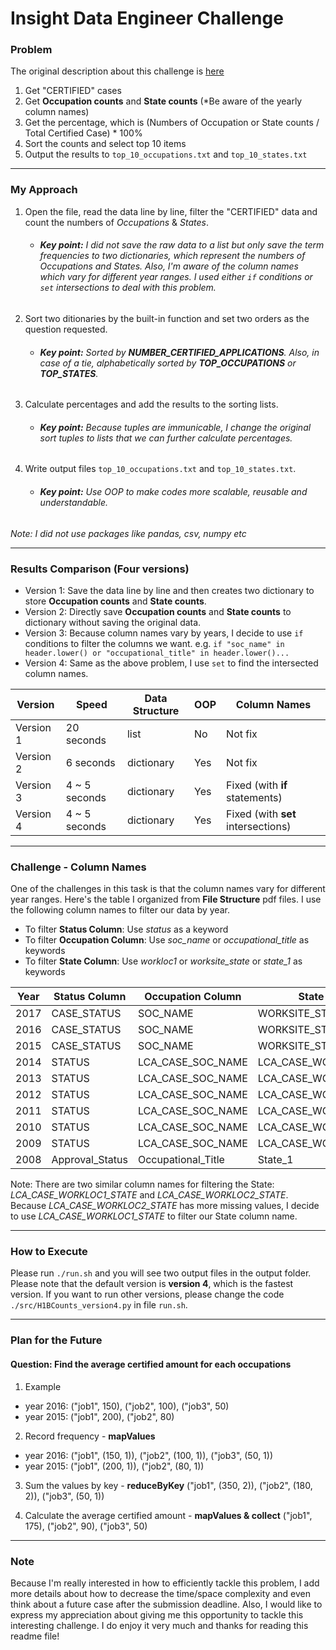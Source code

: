 # Insight Data Engineer Challenge
### Problem
The original description about this challenge is [here](https://github.com/InsightDataScience/h1b_statistics)


1. Get "CERTIFIED" cases
2. Get **Occupation counts** and **State counts** (*Be aware of the yearly column names)
3. Get the percentage, which is (Numbers of Occupation or State counts / Total Certified Case) * 100%
4. Sort the counts and select top 10 items
5. Output the results to ```top_10_occupations.txt``` and ```top_10_states.txt```

---

### My Approach
1. Open the file, read the data line by line, filter the "CERTIFIED" data and count the numbers of *Occupations* & *States*.

    * ###### **Key point:** I did not save the raw data to a list but only save the term frequencies to two dictionaries, which represent the numbers of *Occupations* and *States*. Also, I'm aware of the column names which vary for different year ranges. I used either `if` conditions or `set` intersections to deal with this problem. 

2. Sort two ditionaries by the built-in function and set two orders as the question requested.

    * ###### **Key point:** Sorted by **NUMBER_CERTIFIED_APPLICATIONS**. Also, in case of a tie, alphabetically sorted by **TOP_OCCUPATIONS** or **TOP_STATES**.

3. Calculate percentages and add the results to the sorting lists.

    * ###### **Key point:** Because tuples are immunicable, I change the original sort tuples to lists that we can further calculate percentages.

4. Write output files ```top_10_occupations.txt``` and ```top_10_states.txt```.

    * ###### **Key point:** Use OOP to make codes more scalable, reusable and understandable.

*Note: I did not use packages like pandas, csv, numpy etc*

---


### Results Comparison (Four versions)
* Version 1: Save the data line by line and then creates two dictionary to store **Occupation counts** and **State counts**.
* Version 2: Directly save **Occupation counts** and **State counts** to dictionary without saving the original data. 
* Version 3: Because column names vary by years, I decide to use `if` conditions to filter the columns we want. e.g. `if "soc_name" in header.lower() or "occupational_title" in header.lower()...`
* Version 4: Same as the above problem, I use `set` to find the intersected column names.


| Version  | Speed | Data Structure | OOP | Column Names |
| -------- | -------- | --------- | --------- | --------- | 
| Version 1 | 20 seconds | list | No | Not fix |
| Version 2 | 6 seconds | dictionary | Yes | Not fix |
| Version 3 | 4 ~ 5 seconds | dictionary | Yes | Fixed (with **if** statements) |
| Version 4 | 4 ~ 5 seconds | dictionary | Yes | Fixed (with **set** intersections) |


---

### Challenge - Column Names
One of the challenges in this task is that the column names vary for different year ranges. Here's the table I organized from **File Structure** pdf files. I use the following column names to filter our data by year.

* To filter **Status Column**: Use *status* as a keyword
* To filter **Occupation Column**: Use *soc_name* or *occupational_title* as keywords
* To filter **State Column**: Use *workloc1* or *worksite_state* or *state_1* as keywords


| Year  | Status Column | Occupation Column | State Column | Link |
| -------- | -------- | --------- | --------- | -------- |
| 2017 | CASE_STATUS | SOC_NAME | WORKSITE_STATE | [link](https://www.foreignlaborcert.doleta.gov/pdf/PerformanceData/2017/H-1B_FY17_Record_Layout.pdf)
| 2016 | CASE_STATUS | SOC_NAME | WORKSITE_STATE | [link](https://www.foreignlaborcert.doleta.gov/docs/Performance_Data/Disclosure/FY15-FY16/H-1B_FY16_Record_Layout.pdf)  |
| 2015 | CASE_STATUS | SOC_NAME | WORKSITE_STATE | [link](https://www.foreignlaborcert.doleta.gov/docs/py2015q4/H-1B_FY15_Record_Layout.docx)  |
| 2014 | STATUS | LCA_CASE_SOC_NAME | LCA_CASE_WORKLOC1_STATE | [link](https://www.foreignlaborcert.doleta.gov/docs/py2014q4/H1B_FY14_Record_Layout.doc)  |
| 2013 | STATUS | LCA_CASE_SOC_NAME | LCA_CASE_WORKLOC1_STATE | [link](https://www.foreignlaborcert.doleta.gov/docs/lca/LCA_Record_Layout_FY13.doc)  |
| 2012 | STATUS | LCA_CASE_SOC_NAME | LCA_CASE_WORKLOC1_STATE | [link](https://www.foreignlaborcert.doleta.gov/docs/py2012_q4/LCA_Record_Layout_FY12.doc)  |
| 2011 | STATUS | LCA_CASE_SOC_NAME | LCA_CASE_WORKLOC1_STATE | [link](https://www.foreignlaborcert.doleta.gov/pdf/quarter_4_2011/H-1B_Record_Layout_FY11_Q4.doc)  |
| 2010 | STATUS | LCA_CASE_SOC_NAME | LCA_CASE_WORKLOC1_STATE | [link](https://www.foreignlaborcert.doleta.gov/pdf/H-1B_Record_Layout_FY10.doc)  |
| 2009 | STATUS | LCA_CASE_SOC_NAME | LCA_CASE_WORKLOC1_STATE | [link](https://www.foreignlaborcert.doleta.gov/pdf/H1B_Layout_FY09.doc)  |
| 2008 | Approval_Status | Occupational_Title | State_1 | [link](https://www.foreignlaborcert.doleta.gov/pdf/H-1B_Record_Layout_FY08.doc)  |

Note: There are two similar column names for filtering the State: *LCA_CASE_WORKLOC1_STATE* and *LCA_CASE_WORKLOC2_STATE*. Because *LCA_CASE_WORKLOC2_STATE* has more missing values, I decide to use *LCA_CASE_WORKLOC1_STATE* to filter our State column name.



---

### How to Execute
Please run ```./run.sh``` and you will see two output files in the output folder. Please note that the default version is **version 4**, which is the fastest version. If you want to run other versions, please change the code `./src/H1BCounts_version4.py` in file `run.sh`.

---

### Plan for the Future
#### **Question: Find the average certified amount for each occupations**
1. Example
  * year 2016: ("job1", 150), ("job2", 100), ("job3", 50)
  * year 2015: ("job1", 200), ("job2", 80)

2. Record frequency - **mapValues**
  * year 2016: ("job1", (150, 1)), ("job2", (100, 1)), ("job3", (50, 1))
  * year 2015: ("job1", (200, 1)), ("job2", (80, 1))
  

3. Sum the values by key - **reduceByKey**
("job1", (350, 2)), ("job2", (180, 2)), ("job3", (50, 1))

4. Calculate the average certified amount - **mapValues & collect**
("job1", 175), ("job2", 90), ("job3", 50)

---

### Note
Because I'm really interested in how to efficiently tackle this problem, I add more details about how to decrease the time/space complexity and even think about a future case after the submission deadline. Also, I would like to express my appreciation about giving me this opportunity to tackle this interesting challenge. I do enjoy it very much and thanks for reading this readme file!
